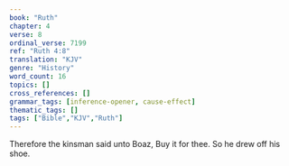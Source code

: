 ```yaml
---
book: "Ruth"
chapter: 4
verse: 8
ordinal_verse: 7199
ref: "Ruth 4:8"
translation: "KJV"
genre: "History"
word_count: 16
topics: []
cross_references: []
grammar_tags: [inference-opener, cause-effect]
thematic_tags: []
tags: ["Bible","KJV","Ruth"]
---
```

Therefore the kinsman said unto Boaz, Buy it for thee. So he drew off his shoe.
